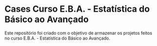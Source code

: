# Cases Curso E.B.A. - Estatística do Básico ao Avançado

Este repositório foi criado com o objetivo de armazenar os projetos feitos no curso E.B.A. - Estatística do Básico ao Avançado.